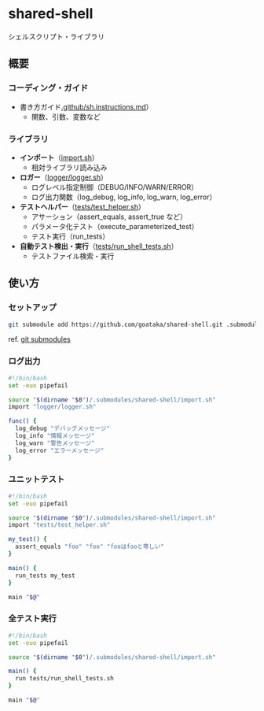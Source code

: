 # shared-shell

シェルスクリプト・ライブラリ

## 概要

### コーディング・ガイド

- 書き方ガイド[.github/sh.instructions.md](.github/sh.instructions.md)）
  - 関数、引数、変数など

### ライブラリ

- **インポート**（[import.sh](import.sh)）
  - 相対ライブラリ読み込み
- **ロガー**（[logger/logger.sh](logger/logger.sh)）
  - ログレベル指定制御（DEBUG/INFO/WARN/ERROR）
  - ログ出力関数（log_debug, log_info, log_warn, log_error）
- **テストヘルパー**（[tests/test_helper.sh](tests/test_helper.sh)）
  - アサーション（assert_equals, assert_true など）
  - パラメータ化テスト（execute_parameterized_test）
  - テスト実行（run_tests）
- **自動テスト検出・実行**（[tests/run_shell_tests.sh](tests/run_shell_tests.sh)）
  - テストファイル検索・実行

## 使い方

### セットアップ

```bash
git submodule add https://github.com/goataka/shared-shell.git .submodules/shared-shell
```

ref. [git submodules](https://git-scm.com/book/ja/v2/Git-のさまざまなツール-サブモジュール)

### ログ出力

```bash
#!/bin/bash
set -euo pipefail

source "$(dirname "$0")/.submodules/shared-shell/import.sh" 
import "logger/logger.sh"

func() {
  log_debug "デバッグメッセージ"
  log_info "情報メッセージ"
  log_warn "警告メッセージ"
  log_error "エラーメッセージ"
}
```

### ユニットテスト

```bash
#!/bin/bash
set -euo pipefail

source "$(dirname "$0")/.submodules/shared-shell/import.sh" 
import "tests/test_helper.sh"

my_test() {
  assert_equals "foo" "foo" "fooはfooと等しい"
}

main() {
  run_tests my_test
}

main "$@"
```

### 全テスト実行

```bash
#!/bin/bash
set -euo pipefail

source "$(dirname "$0")/.submodules/shared-shell/import.sh" 

main() {
  run tests/run_shell_tests.sh 
}

main "$@"
```
